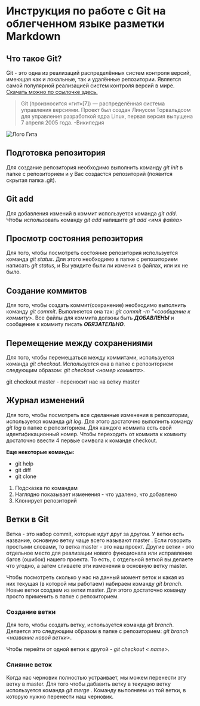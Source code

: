 # Инструкция по работе с Git на облегченном языке разметки Markdown

## Что такое Git?

Git - это одна из реализаций распределённых систем контроля версий, имеющая как и локальные, так и удалённые репозитории. Является самой популярной реализацией систем контроля версий в мире. [Скачать можно по ссылочке здесь.](https://git-scm.com/) 

>Git (произносится «гит»[7]) — распределённая система управления версиями. Проект был создан Линусом Торвальдсом для управления разработкой ядра Linux, первая версия выпущена 7 апреля 2005 года. -Википедия

![Лого Гита](https://git-scm.com/images/logo@2x.png)

## Подготовка репозитория
Для создание репозитория необходимо выполнить команду *git init*  в папке с репозиторием и у Вас создаcтся репозиторий (появится скрытая папка .git).

## Git add
Для добавления измений в коммит используется команда *git add*. Чтобы использовать команду *git add* напишите *git add <имя файла>*

## Просмотр состояния репозитория
Для того, чтобы посмотреть состояние репозитория используется команда *git status*. Для этого необходимо в папке с репозиторием написать *git status*, и Вы увидите были ли измения в файлах, или их не было.

## Создание коммитов
Для того, чтобы создать коммит(сохранение) необходимо выполнить команду *git commit*. Выполняется она так: *git commit -m "<сообщение к коммиту>*. Все файлы для коммита должны быть ***ДОБАВЛЕНЫ*** и сообщение к коммиту писать ***ОБЯЗАТЕЛЬНО***.

## Перемещение между сохранениями
Для того, чтобы перемещаться между коммитами, используется команда *git checkout*. Используется она в папке с репозиторием следующим образом: *git checkout <номер коммита>*.

git checkout master - переносит нас на ветку master

## Журнал изменений
Для того, чтобы посмотреть все сделанные изменения в репозитории, используется команда *git log*. Для этого достаточно выполнить команду *git log* в папке с репозиторием. Для каждого коммита есть свой идентификационный номер. Чтобы переходить от коммита к коммиту достаточно ввести 4 первые символа к команде checkout.

**Еще некоторые команды:**
 
* git help
* git diff
* git clone

1. Подсказка по командам
2. Наглядно показывает изменения - что удалено, что добавлено
3. Клонирует репозиторий
 
## Ветки в Git

Ветка - это набор commit, которые идут друг за другом. У ветки есть название, основную ветку чаще всего называют master . Если говорить простыми словами, то ветка master - это наш проект.
Другие ветки - это отдельное место для реализации нового функционала или исправление багов (ошибок) нашего проекта. То есть, с отдельной веткой вы делаете что угодно, а затем сливаете эти изменения в основную ветку master.

Чтобы посмотреть сколько у нас на данный момент веток и какая из них текущая (в которой мы работаем) набираем команду *git branch*. Новые ветки создаем из ветки master. Для этого достаточно команду просто применить в папке с репозиторием.

### Создание ветки

Для того, чтобы создать ветку, используется команда *git branch*. Делается это следующим образом в папке с репозиторием: *git branch <название новой ветки>*.

Чтобы перейти от одной ветки к другой - *git checkout < name>*.

### Слияние веток

Когда нас черновик полностью устраивает, мы можем перенести эту ветку в master. Для того чтобы дабавить ветку в текущую ветку используется команда *git merge <name branch>*. Команду выполняем из той ветки, в которую нужно перенести наш черновик. 